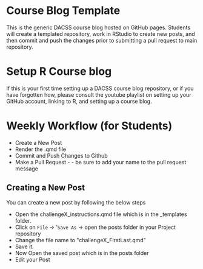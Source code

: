 #  Course Blog Template

This is the generic DACSS course blog hosted on GitHub pages. Students will create a templated repository, work in RStudio to create new posts, and then commit and push the changes prior to submitting a pull request to main repository. 

# Setup R Course blog
If this is your first time setting up a DACSS course blog repository, or if you have forgotten how, please consult the youtube playlist on setting up your GitHub account, linking to R, and setting up a course blog.

# Weekly Workflow (for Students)
- Create a New Post
- Render the .qmd file
- Commit and Push Changes to Github
- Make a Pull Request -  - be sure to add your name to the pull request message


## Creating a New Post 

You can create a new post by following the below steps

 - Open the challengeX_instructions.qmd file  which is in the _templates folder.
 - Click on `File` -> '`Save As` -> open the posts folder in your Project repository
 - Change the file name to "challengeX_FirstLast.qmd"
 - Save it.
 - Now Open the saved post which is in the posts folder
 - Edit your Post

